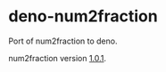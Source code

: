 # deno-num2fraction
Port of num2fraction to deno.

num2fraction version [1.0.1](https://github.com/yisibl/num2fraction/releases/tag/1.0.1).